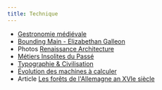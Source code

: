 ```yaml
---
title: Technique
---
```


- [Gestronomie médiévale](http://expositions.bnf.fr/gastro/index.htm)
- [Bounding Main - Elizabethan Galleon](http://www.boundingmain.com/galleon.htm)
- Photos [Renaissance Architecture](https://www.terragalleria.com/pictures-subjects/renaissance-architecture/)
- [Métiers Insolites du Passé](http://www.vieuxmetiers.org/)
- [Typographie & Civilisation](http://www.typographie.org/index.html)
- [Évolution des machines à calculer](https://www.physique.usherbrooke.ca/~afaribau/essai/)
- Article [Les forêts de l'Allemagne an XVIe siècle](http://documents.irevues.inist.fr/handle/2042/24470)
